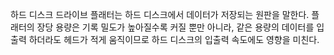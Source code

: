 하드 디스크 드라이브 플래터는 하드 디스크에서 데이터가 저장되는 원판을 말한다. 플래터의 장당 용량은 기록 밀도가 높아질수록 커질 뿐만 아니라, 같은 용량의 데이터를 입출력 하더라도 헤드가 적게 움직이므로 하드 디스크의 입출력 속도에도 영향을 미친다.